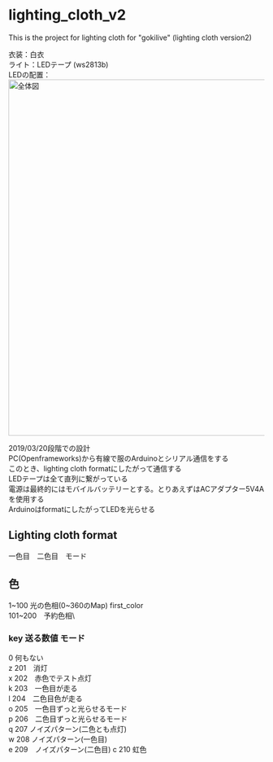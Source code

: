 # lighting_cloth_v2
This is the project for lighting cloth for "gokilive" (lighting cloth version2)

衣装：白衣\
ライト：LEDテープ (ws2813b)\
LEDの配置：\
<img width=700 alt="全体図" src="/Users/yusuke/tparty/light_cloth_v2/lighting_cloth_v2/haiti.jpg">

2019/03/20段階での設計\
PC(Openframeworks)から有線で服のArduinoとシリアル通信をする\
このとき、lighting cloth formatにしたがって通信する\
LEDテープは全て直列に繋がっている\
電源は最終的にはモバイルバッテリーとする。とりあえずはACアダプター5V4Aを使用する\
ArduinoはformatにしたがってLEDを光らせる

## Lighting cloth format
一色目　二色目　モード
## 色
1~100 光の色相(0~360のMap) first_color\
101~200　予約色相\
### key 送る数値 モード
 0 何もない\
z 201　消灯\
x 202　赤色でテスト点灯\
k 203　一色目が走る\
l 204　二色目色が走る\
o 205　一色目ずっと光らせるモード\
p 206　二色目ずっと光らせるモード\
q 207 ノイズパターン(二色とも点灯)\
w 208 ノイズパターン(一色目)\
e 209　ノイズパターン(二色目)
c 210 虹色
